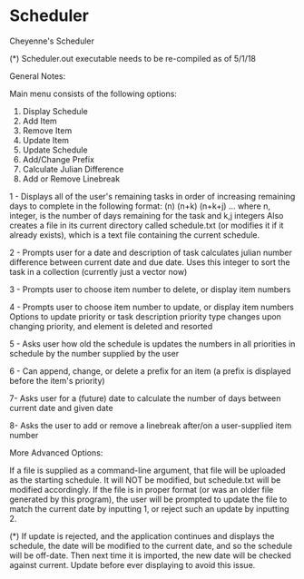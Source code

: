 # Scheduler
Cheyenne's Scheduler

(*) Scheduler.out executable needs to be re-compiled as of 5/1/18

General Notes:

Main menu consists of the following options:

1) Display Schedule
2) Add Item
3) Remove Item
4) Update Item
5) Update Schedule
6) Add/Change Prefix
7) Calculate Julian Difference
8) Add or Remove Linebreak

1 - 
Displays all of the user's remaining tasks in order of increasing remaining days to complete in the following format:
(n) <task description>
(n+k) <task description>
(n+k+j) <task description>
...
where n, integer, is the number of days remaining for the task and k,j integers
Also creates a file in its current directory called schedule.txt (or modifies it if it already exists), which is a text file containing the current schedule.



2 - 
Prompts user for a date and description of task
calculates julian number difference between current date and due date. Uses this integer to sort the task in a collection (currently just a vector now)



3 -
Prompts user to choose item number to delete, or display item numbers



4 -
Prompts user to choose item number to update, or display item numbers
Options to update priority or task description
priority type changes upon changing priority, and element is deleted and resorted



5 -
Asks user how old the schedule is
updates the numbers in all priorities in schedule by the number supplied by the user



6 - 
Can append, change, or delete a prefix for an item (a prefix is displayed before the item's priority)



7-
Asks user for a (future) date to calculate the number of days between current date and given date



8-
Asks the user to add or remove a linebreak after/on a user-supplied item number




More Advanced Options:

If a file is supplied as a command-line argument, that file will be uploaded as the starting schedule. It will NOT be modified, but schedule.txt will be modified accordingly. If the file is in proper format (or was an older file generated by this program), the user will be prompted to update the file to match the current date by inputting 1, or reject such an update by inputting 2.

(*) If update is rejected, and the application continues and displays the schedule, the date will be modified to the current date, and so the schedule will be off-date. Then next time it is imported, the new date will be checked against current. Update before ever displaying to avoid this issue.
